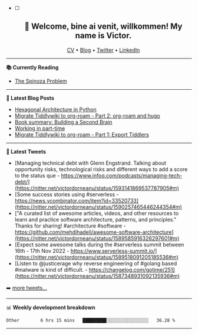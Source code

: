   - [ ] <h2 align="center">👋 Welcome, bine ai venit, willkommen! My name is Victor. </h2>
                            <p align="center">
                            <a href="https://dornea.nu/cv">CV</a> •
                            <a href="https://blog.dornea.nu">Blog</a> •
                            <a href="https://twitter.com/victordorneanu">Twitter</a> •
                            <a href="https://www.linkedin.com/in/victor-dorneanu/">LinkedIn</a> 
                            </p>

  <!--
  **dorneanu/dorneanu** is a ✨ _special_ ✨ repository because its `README.md` (this file) appears on your GitHub profile.

  Here are some ideas to get you started:

  - 🔭 I’m currently working on ...
  - 🌱 I’m currently learning ...
  - 👯 I’m looking to collaborate on ...
  - 🤔 I’m looking for help with ...
  - 💬 Ask me about ...
  - 📫 How to reach me: ...
  - 😄 Pronouns: ...
  - ⚡ Fun fact: ...
  -->

  ---

  **📚 Currently Reading**

  - [The Spinoza Problem](https://www.goodreads.com/book/show/12715691-the-spinoza-problem)

  ---

  **📝 Latest Blog Posts**

  <!-- BLOG-POST-LIST:START -->
- [Hexagonal Architecture in Python](https://blog.dornea.nu/2022/10/24/hexagonal-architecture-in-python/)
- [Migrate Tiddlywiki to org-roam - Part 2: org-roam and hugo](https://blog.dornea.nu/2022/10/04/migrate-tiddlywiki-to-org-roam-part-2-org-roam-and-hugo/)
- [Book summary: Building a Second Brain](https://blog.dornea.nu/2022/09/27/book-summary-building-a-second-brain/)
- [Working in part-time](https://blog.dornea.nu/2022/09/16/working-in-part-time/)
- [Migrate Tiddlywiki to org-roam - Part 1: Export Tiddlers](https://blog.dornea.nu/2022/09/03/migrate-tiddlywiki-to-org-roam-part-1-export-tiddlers/)
<!-- BLOG-POST-LIST:END -->

  ---

  **📱 Latest Tweets**

  <!-- TWITTER:START -->
- [Managing technical debt with Glenn Engstrand. Talking about opportunity risks, technological risks and different ways to add a score to the status que - https://www.infoq.com/podcasts/managing-tech-debt/](https://nitter.net/victordorneanu/status/1593141869537787905#m)
- [Some success stories using #serverless - https://news.ycombinator.com/item?id=33520733](https://nitter.net/victordorneanu/status/1590257465446244354#m)
- [&quot;A curated list of awesome articles, videos, and other resources to learn and practice software architecture, patterns, and principles.&quot; Thanks for sharing! #architecture #software - https://github.com/mehdihadeli/awesome-software-architecture](https://nitter.net/victordorneanu/status/1589585916326297601#m)
- [Expect some awesome talks during the #serverless summit between 16th - 17th Nov 2022 - https://www.serverless-summit.io/](https://nitter.net/victordorneanu/status/1589518091205185536#m)
- [Listen to @justicerage why reverse engineering of #golang based #malware is kind of difficult.  - https://changelog.com/gotime/251](https://nitter.net/victordorneanu/status/1587348931092135936#m)
<!-- TWITTER:END -->

  ➡️ [more tweets...](https://twitter.com/victordorneanu)

  ---

  📊 **Weekly development breakdown**

  <!--START_SECTION:waka-->

```text
Other        6 hrs 15 mins   █████████░░░░░░░░░░░░░░░░   36.28 %
```

<!--END_SECTION:waka-->

  ---
